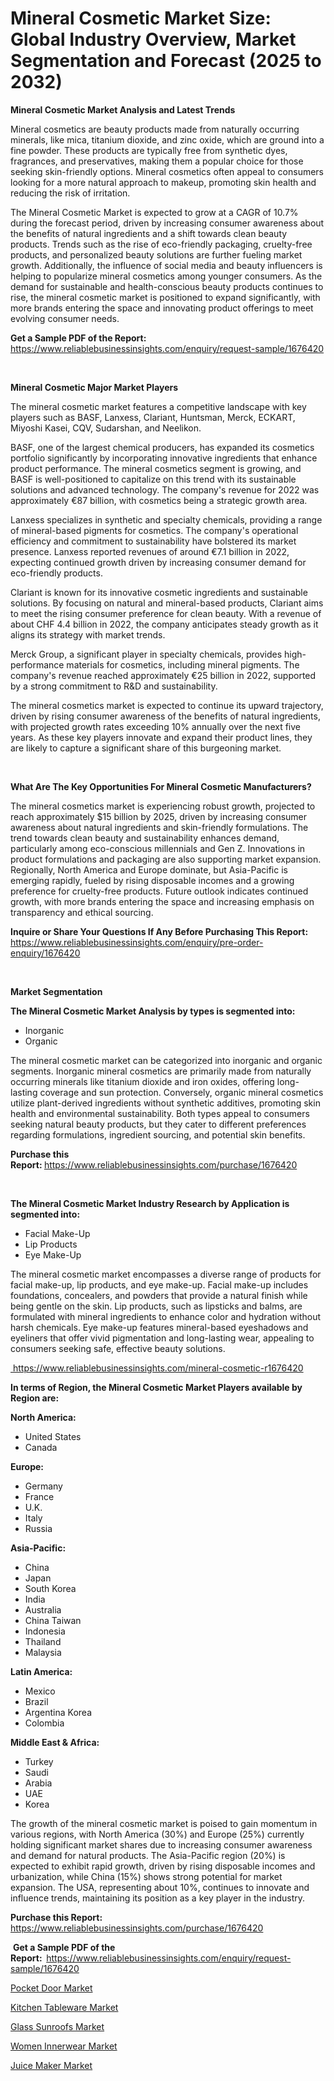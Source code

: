 <p><h1>Mineral Cosmetic Market Size: Global Industry Overview, Market Segmentation and Forecast (2025 to 2032)</h1></p><p><strong>Mineral Cosmetic Market Analysis and Latest Trends</strong></p>
<p><p>Mineral cosmetics are beauty products made from naturally occurring minerals, like mica, titanium dioxide, and zinc oxide, which are ground into a fine powder. These products are typically free from synthetic dyes, fragrances, and preservatives, making them a popular choice for those seeking skin-friendly options. Mineral cosmetics often appeal to consumers looking for a more natural approach to makeup, promoting skin health and reducing the risk of irritation.</p><p>The Mineral Cosmetic Market is expected to grow at a CAGR of 10.7% during the forecast period, driven by increasing consumer awareness about the benefits of natural ingredients and a shift towards clean beauty products. Trends such as the rise of eco-friendly packaging, cruelty-free products, and personalized beauty solutions are further fueling market growth. Additionally, the influence of social media and beauty influencers is helping to popularize mineral cosmetics among younger consumers. As the demand for sustainable and health-conscious beauty products continues to rise, the mineral cosmetic market is positioned to expand significantly, with more brands entering the space and innovating product offerings to meet evolving consumer needs.</p></p>
<p><strong>Get a Sample PDF of the Report:&nbsp;</strong> <a href="https://www.reliablebusinessinsights.com/enquiry/request-sample/1676420?utm_campaign=57&utm_medium=2&utm_source=Github&utm_content=ia&utm_term=06022025&utm_id=mineral-cosmetic">https://www.reliablebusinessinsights.com/enquiry/request-sample/1676420</a></p>
<p>&nbsp;</p>
<p><strong>Mineral Cosmetic Major Market Players</strong></p>
<p><p>The mineral cosmetic market features a competitive landscape with key players such as BASF, Lanxess, Clariant, Huntsman, Merck, ECKART, Miyoshi Kasei, CQV, Sudarshan, and Neelikon. </p><p>BASF, one of the largest chemical producers, has expanded its cosmetics portfolio significantly by incorporating innovative ingredients that enhance product performance. The mineral cosmetics segment is growing, and BASF is well-positioned to capitalize on this trend with its sustainable solutions and advanced technology. The company's revenue for 2022 was approximately €87 billion, with cosmetics being a strategic growth area.</p><p>Lanxess specializes in synthetic and specialty chemicals, providing a range of mineral-based pigments for cosmetics. The company's operational efficiency and commitment to sustainability have bolstered its market presence. Lanxess reported revenues of around €7.1 billion in 2022, expecting continued growth driven by increasing consumer demand for eco-friendly products.</p><p>Clariant is known for its innovative cosmetic ingredients and sustainable solutions. By focusing on natural and mineral-based products, Clariant aims to meet the rising consumer preference for clean beauty. With a revenue of about CHF 4.4 billion in 2022, the company anticipates steady growth as it aligns its strategy with market trends.</p><p>Merck Group, a significant player in specialty chemicals, provides high-performance materials for cosmetics, including mineral pigments. The company's revenue reached approximately €25 billion in 2022, supported by a strong commitment to R&D and sustainability.</p><p>The mineral cosmetics market is expected to continue its upward trajectory, driven by rising consumer awareness of the benefits of natural ingredients, with projected growth rates exceeding 10% annually over the next five years. As these key players innovate and expand their product lines, they are likely to capture a significant share of this burgeoning market.</p></p>
<p>&nbsp;</p>
<p><strong>What Are The Key Opportunities For Mineral Cosmetic Manufacturers?</strong></p>
<p><p>The mineral cosmetics market is experiencing robust growth, projected to reach approximately $15 billion by 2025, driven by increasing consumer awareness about natural ingredients and skin-friendly formulations. The trend towards clean beauty and sustainability enhances demand, particularly among eco-conscious millennials and Gen Z. Innovations in product formulations and packaging are also supporting market expansion. Regionally, North America and Europe dominate, but Asia-Pacific is emerging rapidly, fueled by rising disposable incomes and a growing preference for cruelty-free products. Future outlook indicates continued growth, with more brands entering the space and increasing emphasis on transparency and ethical sourcing.</p></p>
<p><strong>Inquire or Share Your Questions If Any Before Purchasing This Report:</strong> <a href="https://www.reliablebusinessinsights.com/enquiry/pre-order-enquiry/1676420?utm_campaign=57&utm_medium=2&utm_source=Github&utm_content=ia&utm_term=06022025&utm_id=mineral-cosmetic">https://www.reliablebusinessinsights.com/enquiry/pre-order-enquiry/1676420</a></p>
<p>&nbsp;</p>
<p><strong>Market Segmentation</strong></p>
<p><strong>The Mineral Cosmetic Market Analysis by types is segmented into:</strong></p>
<p><ul><li>Inorganic</li><li>Organic</li></ul></p>
<p><p>The mineral cosmetic market can be categorized into inorganic and organic segments. Inorganic mineral cosmetics are primarily made from naturally occurring minerals like titanium dioxide and iron oxides, offering long-lasting coverage and sun protection. Conversely, organic mineral cosmetics utilize plant-derived ingredients without synthetic additives, promoting skin health and environmental sustainability. Both types appeal to consumers seeking natural beauty products, but they cater to different preferences regarding formulations, ingredient sourcing, and potential skin benefits.</p></p>
<p><strong>Purchase this Report:&nbsp;</strong><a href="https://www.reliablebusinessinsights.com/purchase/1676420?utm_campaign=57&utm_medium=2&utm_source=Github&utm_content=ia&utm_term=06022025&utm_id=mineral-cosmetic">https://www.reliablebusinessinsights.com/purchase/1676420</a></p>
<p>&nbsp;</p>
<p><strong>The Mineral Cosmetic Market Industry Research by Application is segmented into:</strong></p>
<p><ul><li>Facial Make-Up</li><li>Lip Products</li><li>Eye Make-Up</li></ul></p>
<p><p>The mineral cosmetic market encompasses a diverse range of products for facial make-up, lip products, and eye make-up. Facial make-up includes foundations, concealers, and powders that provide a natural finish while being gentle on the skin. Lip products, such as lipsticks and balms, are formulated with mineral ingredients to enhance color and hydration without harsh chemicals. Eye make-up features mineral-based eyeshadows and eyeliners that offer vivid pigmentation and long-lasting wear, appealing to consumers seeking safe, effective beauty solutions.</p></p>
<p><a href="https://www.reliablebusinessinsights.com/mineral-cosmetic-r1676420?utm_campaign=57&utm_medium=2&utm_source=Github&utm_content=ia&utm_term=06022025&utm_id=mineral-cosmetic">&nbsp;https://www.reliablebusinessinsights.com/mineral-cosmetic-r1676420</a></p>
<p><strong>In terms of Region, the Mineral Cosmetic Market Players available by Region are:</strong></p>
<p>
    <p> <strong> North America: </strong>
        <ul>
            <li>United States</li>
            <li>Canada</li>
        </ul>
        </p> 
    <p> <strong> Europe: </strong>
        <ul>
            <li>Germany</li>
            <li>France</li>
            <li>U.K.</li>
            <li>Italy</li>
            <li>Russia</li>
        </ul>
        </p> 
    <p> <strong> Asia-Pacific: </strong>
        <ul>
            <li>China</li>
            <li>Japan</li>
            <li>South Korea</li>
            <li>India</li>
            <li>Australia</li>
            <li>China Taiwan</li>
            <li>Indonesia</li>
            <li>Thailand</li>
            <li>Malaysia</li>
        </ul>
        </p> 
    <p> <strong> Latin America: </strong>
        <ul>
            <li>Mexico</li>
            <li>Brazil</li>
            <li>Argentina Korea</li>
            <li>Colombia</li>
        </ul>
        </p> 
    <p> <strong> Middle East & Africa: </strong>
        <ul>
            <li>Turkey</li>
            <li>Saudi</li>
            <li>Arabia</li>
            <li>UAE</li>
            <li>Korea</li>
        </ul>
    </p>
    </p>
<p><p>The growth of the mineral cosmetic market is poised to gain momentum in various regions, with North America (30%) and Europe (25%) currently holding significant market shares due to increasing consumer awareness and demand for natural products. The Asia-Pacific region (20%) is expected to exhibit rapid growth, driven by rising disposable incomes and urbanization, while China (15%) shows strong potential for market expansion. The USA, representing about 10%, continues to innovate and influence trends, maintaining its position as a key player in the industry.</p></p>
<p><strong>Purchase this Report: </strong><a href="https://www.reliablebusinessinsights.com/purchase/1676420?utm_campaign=57&utm_medium=2&utm_source=Github&utm_content=ia&utm_term=06022025&utm_id=mineral-cosmetic">https://www.reliablebusinessinsights.com/purchase/1676420</a></p>
<p>&nbsp;<strong>Get a Sample PDF of the Report:&nbsp;&nbsp;</strong><a href="https://www.reliablebusinessinsights.com/enquiry/request-sample/1676420?utm_campaign=57&utm_medium=2&utm_source=Github&utm_content=ia&utm_term=06022025&utm_id=mineral-cosmetic">https://www.reliablebusinessinsights.com/enquiry/request-sample/1676420</a></p>
<p><strong></strong></p>
<p><p><a href="https://github.com/rahebeinum/Market-Research-Report-List-1/blob/main/pocket-door-market.md?utm_campaign=57&utm_medium=2&utm_source=Github&utm_content=ia&utm_term=06022025&utm_id=mineral-cosmetic">Pocket Door Market</a></p><p><a href="https://github.com/djarixneoza/Market-Research-Report-List-1/blob/main/kitchen-tableware-market.md?utm_campaign=57&utm_medium=2&utm_source=Github&utm_content=ia&utm_term=06022025&utm_id=mineral-cosmetic">Kitchen Tableware Market</a></p><p><a href="https://github.com/vilehoaguy/Market-Research-Report-List-1/blob/main/glass-sunroofs-market.md?utm_campaign=57&utm_medium=2&utm_source=Github&utm_content=ia&utm_term=06022025&utm_id=mineral-cosmetic">Glass Sunroofs Market</a></p><p><a href="https://github.com/jandedaboy1/Market-Research-Report-List-1/blob/main/women-innerwear-market.md?utm_campaign=57&utm_medium=2&utm_source=Github&utm_content=ia&utm_term=06022025&utm_id=mineral-cosmetic">Women Innerwear Market</a></p><p><a href="https://github.com/sapsaidamary/Market-Research-Report-List-1/blob/main/juice-maker-market.md?utm_campaign=57&utm_medium=2&utm_source=Github&utm_content=ia&utm_term=06022025&utm_id=mineral-cosmetic">Juice Maker Market</a></p></p>